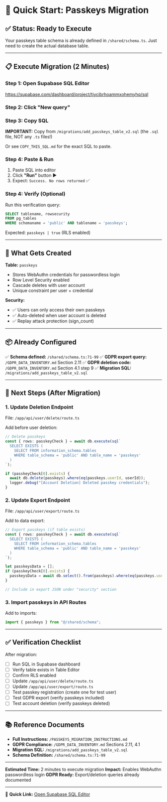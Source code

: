# 🚀 Quick Start: Passkeys Migration

## ✅ Status: Ready to Execute

Your passkeys table schema is already defined in `/shared/schema.ts`. Just need to create the actual database table.

---

## 📋 Execute Migration (2 Minutes)

### Step 1: Open Supabase SQL Editor
https://supabase.com/dashboard/project/tjycibrhoammxohemyhq/sql

### Step 2: Click "New query"

### Step 3: Copy SQL
**IMPORTANT:** Copy from `/migrations/add_passkeys_table_v2.sql` (the `.sql` file, NOT any `.ts` files!)

Or see `COPY_THIS_SQL.md` for the exact SQL to paste.

### Step 4: Paste & Run
1. Paste SQL into editor
2. Click **"Run"** button ▶️
3. Expect: `Success. No rows returned` ✅

### Step 4: Verify (Optional)
Run this verification query:
```sql
SELECT tablename, rowsecurity
FROM pg_tables
WHERE schemaname = 'public' AND tablename = 'passkeys';
```

Expected: `passkeys | true` (RLS enabled)

---

## 🔐 What Gets Created

**Table:** `passkeys`
- Stores WebAuthn credentials for passwordless login
- Row Level Security enabled
- Cascade deletes with user account
- Unique constraint per user + credential

**Security:**
- ✅ Users can only access their own passkeys
- ✅ Auto-deleted when user account is deleted
- ✅ Replay attack protection (sign_count)

---

## 📦 Already Configured

✅ **Schema defined:** `/shared/schema.ts:71-99`
✅ **GDPR export query:** `/GDPR_DATA_INVENTORY.md` Section 2.11
✅ **GDPR deletion code:** `/GDPR_DATA_INVENTORY.md` Section 4.1 step 9
✅ **Migration SQL:** `/migrations/add_passkeys_table_v2.sql`

---

## 🎯 Next Steps (After Migration)

### 1. Update Deletion Endpoint
File: `/app/api/user/delete/route.ts`

Add before user deletion:
```typescript
// Delete passkeys
const { rows: passkeyCheck } = await db.execute(sql`
  SELECT EXISTS (
    SELECT FROM information_schema.tables
    WHERE table_schema = 'public' AND table_name = 'passkeys'
  )
`);

if (passkeyCheck[0].exists) {
  await db.delete(passkeys).where(eq(passkeys.userId, userId));
  logger.debug("[Account Deletion] Deleted passkey credentials");
}
```

### 2. Update Export Endpoint
File: `/app/api/user/export/route.ts`

Add to data export:
```typescript
// Export passkeys (if table exists)
const { rows: passkeyCheck } = await db.execute(sql`
  SELECT EXISTS (
    SELECT FROM information_schema.tables
    WHERE table_schema = 'public' AND table_name = 'passkeys'
  )
`);

let passkeysData = [];
if (passkeyCheck[0].exists) {
  passkeysData = await db.select().from(passkeys).where(eq(passkeys.userId, userId));
}

// Include in export JSON under "security" section
```

### 3. Import passkeys in API Routes
Add to imports:
```typescript
import { passkeys } from "@/shared/schema";
```

---

## ✅ Verification Checklist

After migration:
- [ ] Run SQL in Supabase dashboard
- [ ] Verify table exists in Table Editor
- [ ] Confirm RLS enabled
- [ ] Update `/app/api/user/delete/route.ts`
- [ ] Update `/app/api/user/export/route.ts`
- [ ] Test passkey registration (create one for test user)
- [ ] Test GDPR export (verify passkeys included)
- [ ] Test account deletion (verify passkeys deleted)

---

## 📚 Reference Documents

- **Full Instructions:** `/PASSKEYS_MIGRATION_INSTRUCTIONS.md`
- **GDPR Compliance:** `/GDPR_DATA_INVENTORY.md` Sections 2.11, 4.1
- **Migration SQL:** `/migrations/add_passkeys_table_v2.sql`
- **Schema Definition:** `/shared/schema.ts:71-99`

---

**Estimated Time:** 2 minutes to execute migration
**Impact:** Enables WebAuthn passwordless login
**GDPR Ready:** Export/deletion queries already documented

---

🔗 **Quick Link:** [Open Supabase SQL Editor](https://supabase.com/dashboard/project/tjycibrhoammxohemyhq/sql)
